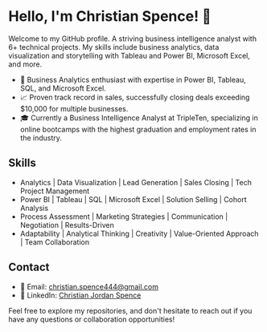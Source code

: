 # Hello, I'm Christian Spence! 👋

Welcome to my GitHub profile. A striving business intelligence analyst with 6+ technical projects. My skills include business analytics, data visualization and storytelling with Tableau and Power BI, Microsoft Excel, and more.

- 💼 Business Analytics enthusiast with expertise in Power BI, Tableau, SQL, and Microsoft Excel.
- 📈 Proven track record in sales, successfully closing deals exceeding $10,000 for multiple businesses.
- 🎓 Currently a Business Intelligence Analyst at TripleTen, specializing in online bootcamps with the highest graduation and employment rates in the industry.

## Skills
- Analytics | Data Visualization | Lead Generation | Sales Closing | Tech Project Management
- Power BI | Tableau | SQL | Microsoft Excel | Solution Selling | Cohort Analysis
- Process Assessment | Marketing Strategies | Communication | Negotiation | Results-Driven
- Adaptability | Analytical Thinking | Creativity | Value-Oriented Approach | Team Collaboration

## Contact
- 📧 Email: christian.spence444@gmail.com
- 🔗 LinkedIn: [Christian Jordan Spence](https://www.linkedin.com/in/christianspence-/)

Feel free to explore my repositories, and don't hesitate to reach out if you have any questions or collaboration opportunities!
